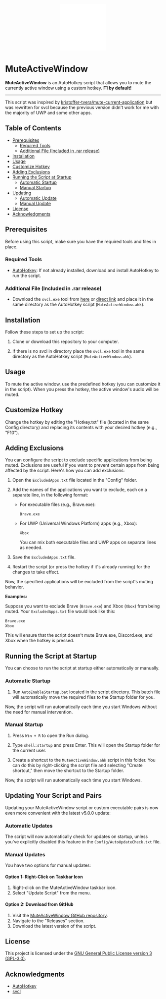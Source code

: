 <div align="center">
  <img src="./maw.png" alt="MAW Logo" width="150">
</div>

# MuteActiveWindow

**MuteActiveWindow** is an AutoHotkey script that allows you to mute the currently active window using a custom hotkey. **F1 by default!**

---

This script was inspired by [kristoffer-tvera/mute-current-application](https://github.com/kristoffer-tvera/mute-current-application) but was rewritten for svcl because the previous version didn't work for me with the majority of UWP and some other apps.

## Table of Contents

- [Prerequisites](#prerequisites)
  - [Required Tools](#required-tools)
  - [Additional File (Included in .rar release)](#additional-file-included-in-rar-release)
- [Installation](#installation)
- [Usage](#usage)
- [Customize Hotkey](#customize-hotkey)
- [Adding Exclusions](#adding-exclusions)
- [Running the Script at Startup](#running-the-script-at-startup)
  - [Automatic Startup](#automatic-startup)
  - [Manual Startup](#manual-startup)
- [Updating](#updating-your-script-and-pairs)
  - [Automatic Update](#automatic-updates)
  - [Manual Update](#manual-updates)
- [License](#license)
- [Acknowledgments](#acknowledgments)

## Prerequisites

Before using this script, make sure you have the required tools and files in place.

### Required Tools

- [AutoHotkey](https://www.autohotkey.com/): If not already installed, download and install AutoHotkey to run the script.

### Additional File (Included in .rar release)

- Download the `svcl.exe` tool from [here](https://www.nirsoft.net/utils/sound_volume_command_line.html) or [direct link](https://www.nirsoft.net/utils/svcl-x64.zip) and place it in the same directory as the AutoHotkey script (`MuteActiveWindow.ahk`).

## Installation

Follow these steps to set up the script:

1. Clone or download this repository to your computer.

2. If there is no svcl in directory place the `svcl.exe` tool in the same directory as the AutoHotkey script (`MuteActiveWindow.ahk`).

## Usage

To mute the active window, use the predefined hotkey (you can customize it in the script). When you press the hotkey, the active window's audio will be muted.

## Customize Hotkey

Change the hotkey by editing the "Hotkey.txt" file (located in the same Config directory) and replacing its contents with your desired hotkey (e.g., "F10").

## Adding Exclusions

You can configure the script to exclude specific applications from being muted. Exclusions are useful if you want to prevent certain apps from being affected by the script. Here's how you can add exclusions:

1. Open the `ExcludedApps.txt` file located in the "Config" folder.

2. Add the names of the applications you want to exclude, each on a separate line, in the following format:

   - For executable files (e.g., Brave.exe):
     ```
     Brave.exe
     ```

   - For UWP (Universal Windows Platform) apps (e.g., Xbox):
     ```
     Xbox
     ```

     You can mix both executable files and UWP apps on separate lines as needed.

3. Save the `ExcludedApps.txt` file.

4. Restart the script (or press the hotkey if it's already running) for the changes to take effect.

Now, the specified applications will be excluded from the script's muting behavior.

**Examples:**

Suppose you want to exclude Brave (`Brave.exe`) and Xbox (`Xbox`) from being muted. Your `ExcludedApps.txt` file would look like this:

```
Brave.exe
Xbox
```
This will ensure that the script doesn't mute Brave.exe, Discord.exe, and Xbox when the hotkey is pressed.

## Running the Script at Startup

You can choose to run the script at startup either automatically or manually.

### Automatic Startup

1. Run `AutoEnableStartup.bat` located in the script directory. This batch file will automatically move the required files to the Startup folder for you.

Now, the script will run automatically each time you start Windows without the need for manual intervention.

### Manual Startup

1. Press `Win + R` to open the Run dialog.

2. Type `shell:startup` and press Enter. This will open the Startup folder for the current user.

3. Create a shortcut to the `MuteActiveWindow.ahk` script in this folder. You can do this by right-clicking the script file and selecting "Create shortcut," then move the shortcut to the Startup folder.

Now, the script will run automatically each time you start Windows.

## Updating Your Script and Pairs

Updating your MuteActiveWindow script or custom executable pairs is now even more convenient with the latest v5.0.0 update:

### Automatic Updates
The script will now automatically check for updates on startup, unless you've explicitly disabled this feature in the `Config/AutoUpdateCheck.txt` file.

### Manual Updates
You have two options for manual updates:

#### Option 1: Right-Click on Taskbar Icon
1. Right-click on the MuteActiveWindow taskbar icon.
2. Select "Update Script" from the menu.

#### Option 2: Download from GitHub
1. Visit the [MuteActiveWindow GitHub repository](https://github.com/tfurci/MuteActiveWindow).
2. Navigate to the "Releases" section.
3. Download the latest version of the script.

## License

This project is licensed under the [GNU General Public License version 3 (GPL-3.0)](LICENSE).

## Acknowledgments

- [AutoHotkey](https://www.autohotkey.com/)
- [svcl](https://www.nirsoft.net/utils/sound_volume_command_line.html)
